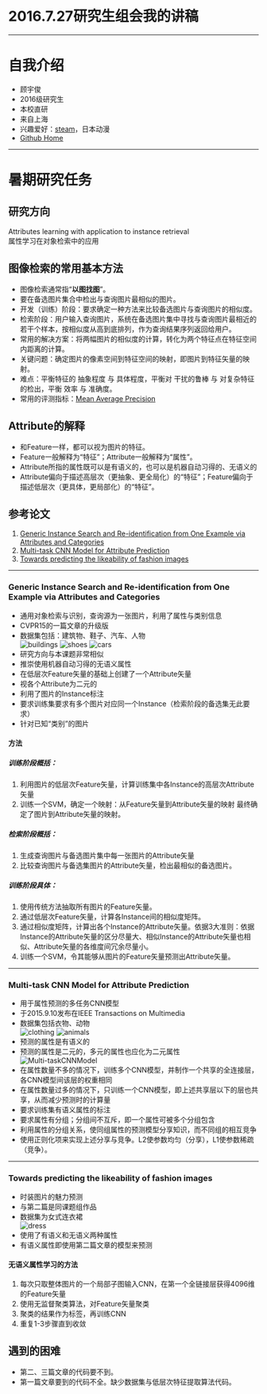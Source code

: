 # 2016.7.27研究生组会我的讲稿

******

# 自我介绍

* 顾宇俊
* 2016级研究生
* 本校直研
* 来自上海
* 兴趣爱好：[steam](http://steamcommunity.com/profiles/76561198024249336/)，日本动漫
* [Github Home](https://github.com/guyj93)

******

# 暑期研究任务

## 研究方向

Attributes learning with application to instance retrieval  
属性学习在对象检索中的应用

## 图像检索的常用基本方法

* 图像检索通常指“**以图找图**”。
* 要在备选图片集合中检出与查询图片最相似的图片。
* 开发（训练）阶段：要求确定一种方法来比较备选图片与查询图片的相似度。
* 检索阶段：用户输入查询图片，系统在备选图片集中寻找与查询图片最相近的若干个样本，按相似度从高到底排列，作为查询结果序列返回给用户。
* 常用的解决方案：将两幅图片的相似度的计算，转化为两个特征点在特征空间内距离的计算。
* 关键问题：确定图片的像素空间到特征空间的映射，即图片到特征矢量的映射。
* 难点：平衡特征的 抽象程度 与 具体程度，平衡对 干扰的鲁棒 与 对复杂特征的检出，平衡 效率 与 准确度。
* 常用的评测指标：[Mean Average Precision](https://en.wikipedia.org/wiki/Information_retrieval)

## Attribute的解释

* 和Feature一样，都可以视为图片的特征。
* Feature一般解释为“特征”；Attribute一般解释为“属性”。
* Attribute所指的属性既可以是有语义的，也可以是机器自动习得的、无语义的
* Attribute偏向于描述高层次（更抽象、更全局化）的“特征”；Feature偏向于描述低层次（更具体，更局部化）的“特征”。

## 参考论文

1. [Generic Instance Search and Re-identification from One Example via Attributes and Categories](http://arxiv.org/pdf/1605.07104.pdf)
2. [Multi-task CNN Model for Attribute Prediction](http://arxiv.org/pdf/1601.00400.pdf)
3. [Towards predicting the likeability of fashion images](http://arxiv.org/pdf/1511.05296.pdf)

******

### Generic Instance Search and Re-identification from One Example via Attributes and Categories

* 通用对象检索与识别，查询源为一张图片，利用了属性与类别信息
* CVPR15的一篇文章的升级版
* 数据集包括：建筑物、鞋子、汽车、人物  
![buildings](https://raw.githubusercontent.com/guyj93/gistIsBlocked/master/ReportOnDiscussion2016.7.27/buildings.PNG)
![shoes](https://raw.githubusercontent.com/guyj93/gistIsBlocked/master/ReportOnDiscussion2016.7.27/shoes.PNG)
![cars](https://raw.githubusercontent.com/guyj93/gistIsBlocked/master/ReportOnDiscussion2016.7.27/cars.PNG)
* 研究方向与本课题非常相似
* 推崇使用机器自动习得的无语义属性
* 在低层次Feature矢量的基础上创建了一个Attribute矢量
* 视各个Attribute为二元的
* 利用了图片的Instance标注
* 要求训练集要求有多个图片对应同一个Instance（检索阶段的备选集无此要求）
* 针对已知“类别”的图片

#### 方法

##### 训练阶段概括：  

1. 利用图片的低层次Feature矢量，计算训练集中各Instance的高层次Attribute矢量
2. 训练一个SVM，确定一个映射：从Feature矢量到Attribute矢量的映射
最终确定了图片到Attribute矢量的映射。

##### 检索阶段概括：  

1. 生成查询图片与备选图片集中每一张图片的Attribute矢量
2. 比较查询图片与备选集图片的Attribute矢量，检出最相似的备选图片。

##### 训练阶段具体：

1. 使用传统方法抽取所有图片的Feature矢量。
2. 通过低层次Feature矢量，计算各Instance间的相似度矩阵。
3. 通过相似度矩阵，计算出各个Instance的Attribute矢量。依据3大准则：依据Instance的Attribute矢量的区分尽量大、相似Instance的Attribute矢量也相似、Attribute矢量的各维度间冗余尽量小。
4. 训练一个SVM，令其能够从图片的Feature矢量预测出Attribute矢量。

******

### Multi-task CNN Model for Attribute Prediction

* 用于属性预测的多任务CNN模型
* 于2015.9.10发布在IEEE Transactions on Multimedia
* 数据集包括衣物、动物  
![clothing](https://raw.githubusercontent.com/guyj93/gistIsBlocked/master/ReportOnDiscussion2016.7.27/clothing.PNG)
![animals](https://raw.githubusercontent.com/guyj93/gistIsBlocked/master/ReportOnDiscussion2016.7.27/animals.PNG)
* 预测的属性是有语义的
* 预测的属性是二元的，多元的属性也应化为二元属性  
![Multi-taskCNNModel](https://raw.githubusercontent.com/guyj93/gistIsBlocked/master/ReportOnDiscussion2016.7.27/multitaskCNN.PNG)
* 在属性数量不多的情况下，训练多个CNN模型，并制作一个共享的全连接层，各CNN模型间该层的权重相同
* 在属性数量过多的情况下，只训练一个CNN模型，即上述共享层以下的层也共享，从而减少预测时的计算量
* 要求训练集有语义属性的标注
* 要求属性有分组；分组间不互斥，即一个属性可被多个分组包含
* 利用属性的分组关系，使同组属性的预测模型分享知识，而不同组的相互竞争
* 使用正则化项来实现上述分享与竞争。L2使参数均匀（分享），L1使参数稀疏（竞争）。

******

### Towards predicting the likeability of fashion images

* 时装图片的魅力预测
* 与第二篇是同课题组作品
* 数据集为女式连衣裙  
![dress](https://raw.githubusercontent.com/guyj93/gistIsBlocked/master/ReportOnDiscussion2016.7.27/dress.PNG)
* 使用了有语义和无语义两种属性
* 有语义属性即使用第二篇文章的模型来预测

#### 无语义属性学习的方法

1. 每次只取整体图片的一个局部子图输入CNN，在第一个全链接层获得4096维的Feature矢量
2. 使用无监督聚类算法，对Feature矢量聚类
3. 聚类的结果作为标签，再训练CNN
4. 重复1-3步骤直到收敛

## 遇到的困难

* 第二、三篇文章的代码要不到。
* 第一篇文章要到的代码不全。缺少数据集与低层次特征提取算法代码。
